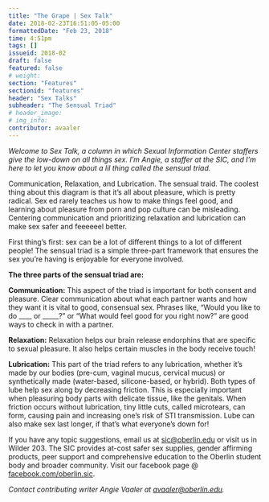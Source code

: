 ```yaml
---
title: "The Grape | Sex Talk"
date: 2018-02-23T16:51:05-05:00
formattedDate: "Feb 23, 2018"
time: 4:51pm
tags: []
issueid: 2018-02
draft: false
featured: false
# weight:
section: "Features"
sectionid: "features"
header: "Sex Talks"
subheader: "The Sensual Triad"
# header_image: 
# img_info:
contributor: avaaler
---
```


*Welcome to Sex Talk, a column in which Sexual Information Center staffers give the low-down on all things sex. I’m Angie, a staffer at the SIC, and I’m here to let you know about a lil thing called the sensual triad.* 

Communication, Relaxation, and Lubrication. The sensual traid. The coolest thing about this diagram is that it’s all about pleasure, which is pretty radical. Sex ed rarely teaches us how to make things feel good, and learning about pleasure from porn and pop culture can be misleading. Centering communication and prioritizing relaxation and lubrication can make sex safer and feeeeeel better.

First thing’s first: sex can be a lot of different things to a lot of different people! The sensual triad is a simple three-part framework that ensures the sex you’re having is enjoyable for everyone involved. 

**The three parts of the sensual triad are:**

**Communication:** This aspect of the triad is important for both consent and pleasure. Clear communication about what each partner wants and how they want it is vital to good, consensual sex. Phrases like, “Would you like to do  ____ or _____?” or “What would feel good for you right now?” are good ways to check in with a partner. 

**Relaxation:** Relaxation helps our brain release endorphins that are specific to sexual pleasure. It also helps certain muscles in the body receive touch! 

**Lubrication:** This part of the triad refers to any lubrication, whether it’s made by our bodies (pre-cum, vaginal mucus, cervical mucus) or synthetically made (water-based, silicone-based, or hybrid). Both types of lube help sex along by decreasing friction. This is especially important when pleasuring body parts with delicate tissue, like the genitals. When friction occurs without lubrication, tiny little cuts, called microtears, can form, causing pain and increasing one’s risk of STI transmission. Lube can also make sex last longer, if that’s what everyone’s down for!

If you have any topic suggestions, email us at sic@oberlin.edu or visit us in Wilder 203. The SIC provides at-cost safer sex supplies, gender affirming products, peer support and comprehensive education to the Oberlin student body and broader community. Visit our facebook page @ [facebook.com/oberlin.sic](facebook.com/oberlin.sic).

*Contact contributing writer Angie Vaaler at avaaler@oberlin.edu.*
